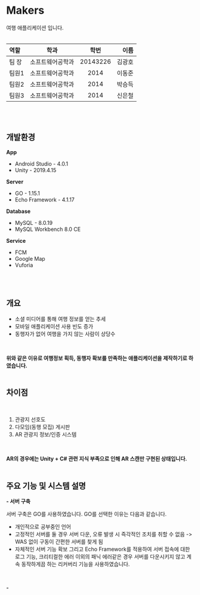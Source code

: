 # Makers

 여행 애플리케이션 입니다.
 <br>
 <br>
 
 | 역할 | 학과 | 학번 | 이름 |
| :- | - | :-: | -: |
| 팀 장 | 소프트웨어공학과 | 20143226 | 김광호 |
| 팀원1 | 소프트웨어공학과 | 2014 | 이동준 |
| 팀원2 | 소프트웨어공학과 | 2014 | 박승득 |
| 팀원3 | 소프트웨어공학과 | 2014 | 신은철 |
 <br>
 <br>
 
 ## 개발환경
 
 <b>App</b>
 - Android Studio - 4.0.1
 - Unity - 2019.4.15

 <b>Server</b>
 - GO - 1.15.1
 - Echo Framework - 4.1.17
 
 <b>Database</b>
 - MySQL - 8.0.19
 - MySQL Workbench 8.0 CE
 
 <b>Service</b>
 - FCM
 - Google Map
 - Vuforia
 <br>
 <br>
 
 ## 개요
 - 소셜 미디어를 통해 여행 정보를 얻는 추세  
 - 모바일 애플리케이션 사용 빈도 증가  
 - 동행자가 없어 여행을 가지 않는 사람이 상당수  
 <br>
 
 <b>위와 같은 이유로 여행정보 획득, 동행자 확보를 만족하는 애플리케이션을 제작하기로 하였습니다.</b>
 <br>
 <br>

 ## 차이점
 <br>
 
 1. 관광지 선호도
 2. 다모임(동행 모집) 게시판
 3. AR 관광지 정보/인증 시스템
<br>

<b>AR의 경우에는 Unity + C# 관련 지식 부족으로 인해 AR 스캔만 구현된 상태입니다.</b>
<br>
<br>
 
 ## 주요 기능 및 시스템 설명
 <b>- 서버 구축</b>
 
 서버 구축은 GO를 사용하였습니다. GO를 선택한 이유는 다음과 같습니다.
  - 개인적으로 공부중인 언어
  - 고정적인 서버를 둘 경우 서버 다운, 오류 발생 시 즉각적인 조치를 취할 수 없음 -> WAS 없이 구동이 간편한 서버를 찾게 됨
  - 자체적인 서버 기능 확보
 그리고 Echo Framework를 적용하여 서버 접속에 대한 로그 기능, 크리티컬한 에러 이외의 패닉 에러같은 경우 서버를 다운시키지 않고 계속 동작하게끔 하는 리커버리 기능을 사용하였습니다.
 <br>
 
 <b>- </b>

